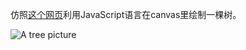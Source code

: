 仿照[这个网页](https://blog.csdn.net/u010298576/article/details/76609244)利用JavaScript语言在canvas里绘制一棵树。

![A tree picture](https://raw.githubusercontent.com/noiron/canvas-trees/master/image/tree.png)
